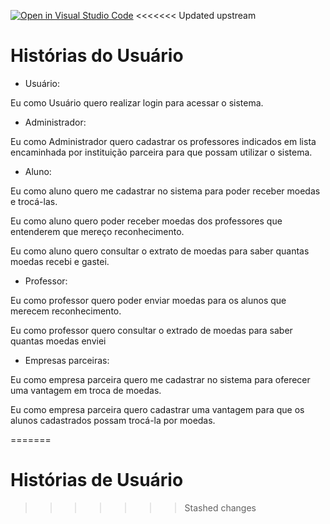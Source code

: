 [![Open in Visual Studio Code](https://classroom.github.com/assets/open-in-vscode-718a45dd9cf7e7f842a935f5ebbe5719a5e09af4491e668f4dbf3b35d5cca122.svg)](https://classroom.github.com/online_ide?assignment_repo_id=10804226&assignment_repo_type=AssignmentRepo)
<<<<<<< Updated upstream
# Histórias do Usuário

- Usuário:

Eu como Usuário quero realizar login para acessar o sistema.

- Administrador:

Eu como Administrador quero cadastrar os professores indicados em lista encaminhada por instituição parceira para que possam utilizar o sistema.

- Aluno:

Eu como aluno quero me cadastrar no sistema para poder receber moedas e trocá-las.

Eu como aluno quero poder receber moedas dos professores que entenderem que mereço reconhecimento.

Eu como aluno quero consultar o extrato de moedas para saber quantas moedas recebi e gastei.

- Professor:

Eu como professor quero poder enviar moedas para os alunos que merecem reconhecimento.

Eu como professor quero consultar o extrado de moedas para saber quantas moedas enviei

- Empresas parceiras:

Eu como empresa parceira quero me cadastrar no sistema para oferecer uma vantagem em troca de moedas.

Eu como empresa parceira quero cadastrar uma vantagem para que os alunos cadastrados possam trocá-la por moedas.


=======
# Histórias de Usuário
>>>>>>> Stashed changes
